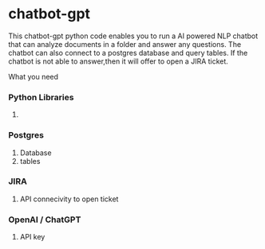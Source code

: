# chatbot-gpt

This chatbot-gpt python code enables you to run a AI powered NLP chatbot that can analyze documents in a folder and answer any questions. The chatbot can also connect to
a postgres database and query tables. 
If the chatbot is not able to answer,then it will offer to open a JIRA ticket. 

What you need 

### Python Libraries
1. 


### Postgres 
1. Database
2. tables

### JIRA
1. API connecivity to open ticket 

### OpenAI / ChatGPT 
1. API key

